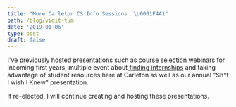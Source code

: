 ```yaml
---
title: "More Carleton CS Info Sessions  \U0001F4A1"
path: /blog/vidit-tum
date: '2019-01-06'
type: post
draft: false
---
```

I've previously hosted presentations such as [course selection webinars](https://ccss.carleton.ca/community/news/blog/Course-Selection-Webinar-Slides/) for incoming first years, multiple event about[ finding internships](https://ccss.carleton.ca/community/news/blog/Finding-Internships/) and taking advantage of student resources here at Carleton as well as our annual "Sh*t I wish I Knew" presentation.

If re-elected, I will continue creating and hosting these presentations.